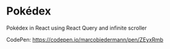# Pokédex

Pokédex in React using React Query and infinite scroller

CodePen: https://codepen.io/marcobiedermann/pen/ZEyxRmb